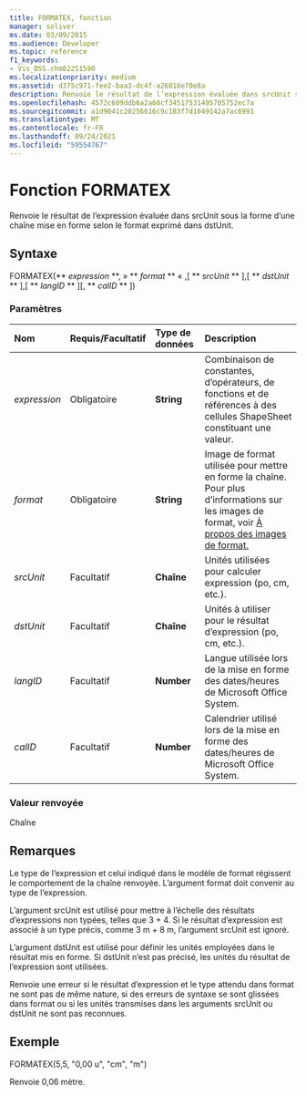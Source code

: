 ```yaml
---
title: FORMATEX, fonction
manager: soliver
ms.date: 03/09/2015
ms.audience: Developer
ms.topic: reference
f1_keywords:
- Vis_DSS.chm82251590
ms.localizationpriority: medium
ms.assetid: d375c971-fee2-baa3-dc4f-a26018e70e8a
description: Renvoie le résultat de l’expression évaluée dans srcUnit sous la forme d’une chaîne mise en forme selon le format exprimé dans dstUnit.
ms.openlocfilehash: 4572c609ddb6a2a60cf34517531495705752ec7a
ms.sourcegitcommit: a1d9041c20256616c9c183f7d1049142a7ac6991
ms.translationtype: MT
ms.contentlocale: fr-FR
ms.lasthandoff: 09/24/2021
ms.locfileid: "59554767"
---
```

# <a name="formatex-function"></a>Fonction FORMATEX

Renvoie le résultat de l’expression évaluée dans srcUnit sous la forme d’une chaîne mise en forme selon le format exprimé dans dstUnit.
  
## <a name="syntax"></a>Syntaxe

FORMATEX(** *expression* **, » ** *format* ** « ,[ ** *srcUnit* ** ],[ ** *dstUnit* ** ],[ ** *langID* ** ][, ** *calID* ** ]) 
  
### <a name="parameters"></a>Paramètres

|**Nom**|**Requis/Facultatif**|**Type de données**|**Description**|
|:-----|:-----|:-----|:-----|
| _expression_ <br/> |Obligatoire  <br/> |**String** <br/> |Combinaison de constantes, d’opérateurs, de fonctions et de références à des cellules ShapeSheet constituant une valeur.  <br/> |
| _format_ <br/> |Obligatoire  <br/> |**String** <br/> |Image de format utilisée pour mettre en forme la chaîne. Pour plus d’informations sur les images de format, voir [À propos des images de format.](about-format-pictures.md)  <br/> |
| _srcUnit_ <br/> |Facultatif  <br/> |**Chaîne** <br/> | Unités utilisées pour calculer expression (po, cm, etc.).  <br/> |
| _dstUnit_ <br/> |Facultatif  <br/> |**Chaîne** <br/> |Unités à utiliser pour le résultat d’expression (po, cm, etc.).  <br/> |
| _langID_ <br/> |Facultatif  <br/> |**Number** <br/> |Langue utilisée lors de la mise en forme des dates/heures de Microsoft Office System.  <br/> |
| _calID_ <br/> |Facultatif  <br/> |**Number** <br/> |Calendrier utilisé lors de la mise en forme des dates/heures de Microsoft Office System.  <br/> |
   
### <a name="return-value"></a>Valeur renvoyée

Chaîne
  
## <a name="remarks"></a>Remarques

Le type de l’expression et celui indiqué dans le modèle de format régissent le comportement de la chaîne renvoyée. L’argument format doit convenir au type de l’expression.
  
L’argument srcUnit est utilisé pour mettre à l’échelle des résultats d’expressions non typées, telles que 3 + 4. Si le résultat d’expression est associé à un type précis, comme 3 m + 8 m, l’argument srcUnit est ignoré.
  
L’argument dstUnit est utilisé pour définir les unités employées dans le résultat mis en forme. Si dstUnit n’est pas précisé, les unités du résultat de l’expression sont utilisées.
  
Renvoie une erreur si le résultat d’expression et le type attendu dans format ne sont pas de même nature, si des erreurs de syntaxe se sont glissées dans format ou si les unités transmises dans les arguments srcUnit ou dstUnit ne sont pas reconnues.
  
## <a name="example"></a>Exemple

FORMATEX(5,5, "0,00 u", "cm", "m") 
  
Renvoie 0,06 mètre. 
  

